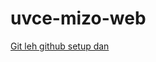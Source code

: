 # uvce-mizo-web

[Git leh github setup dan](https://www.theodinproject.com/lessons/foundations-setting-up-git)



